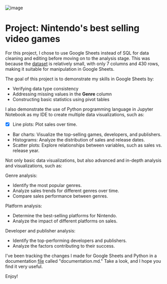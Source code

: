 ![image](https://github.com/user-attachments/assets/31c2e97c-25bb-4dcf-9c0e-87466d70d711)

# Project: Nintendo's best selling video games

For this project, I chose to use Google Sheets instead of SQL for data cleaning and editing before moving on to the analysis stage. This was because the [dataset](https://www.kaggle.com/datasets/codefantasy/list-of-best-selling-nintendo-games) is relatively small, with only 7 columns and 430 rows, making it suitable for manipulation in Google Sheets.

The goal of this project is to demonstrate my skills in Google Sheets by:

- Verifying data type consistency
- Addressing missing values in the **Genre** column
- Constructing basic statistics using pivot tables

I also demonstrate the use of Python programming language in Jupyter Notebook as my IDE to create multiple data visualizations, such as:

- [x] Line plots: Plot sales over time.
- Bar charts: Visualize the top-selling games, developers, and publishers. 
- Histograms: Analyze the distribution of sales and release dates.
- Scatter plots: Explore relationships between variables, such as sales vs. release year.

Not only basic data visualizations, but also advanced and in-depth analysis and visualizations, such as:

Genre analysis:
- Identify the most popular genres.
- Analyze sales trends for different genres over time.
- Compare sales performance between genres.

Platform analysis:
- Determine the best-selling platforms for Nintendo.
- Analyze the impact of different platforms on sales.

Developer and publisher analysis:
- Identify the top-performing developers and publishers.
- Analyze the factors contributing to their success.

I've been tracking the changes I made for Google Sheets and Python in a documentation [file](https://github.com/erickarambulo/nintendo/blob/main/documentation.md) called "documentation.md." Take a look, and I hope you find it very useful.

Enjoy!
